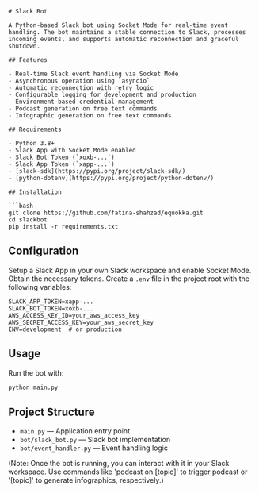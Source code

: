 
```
# Slack Bot

A Python-based Slack bot using Socket Mode for real-time event handling. The bot maintains a stable connection to Slack, processes incoming events, and supports automatic reconnection and graceful shutdown.

## Features

- Real-time Slack event handling via Socket Mode
- Asynchronous operation using `asyncio`
- Automatic reconnection with retry logic
- Configurable logging for development and production
- Environment-based credential management
- Podcast generation on free text commands
- Infographic generation on free text commands

## Requirements

- Python 3.8+
- Slack App with Socket Mode enabled
- Slack Bot Token (`xoxb-...`)
- Slack App Token (`xapp-...`)
- [slack-sdk](https://pypi.org/project/slack-sdk/)
- [python-dotenv](https://pypi.org/project/python-dotenv/)

## Installation

```bash
git clone https://github.com/fatina-shahzad/equokka.git
cd slackbot
pip install -r requirements.txt
```

## Configuration
Setup a Slack App in your own Slack workspace and enable Socket Mode. Obtain the necessary tokens.
Create a `.env` file in the project root with the following variables:

```
SLACK_APP_TOKEN=xapp-...
SLACK_BOT_TOKEN=xoxb-...
AWS_ACCESS_KEY_ID=your_aws_access_key
AWS_SECRET_ACCESS_KEY=your_aws_secret_key
ENV=development  # or production
```

## Usage

Run the bot with:

```bash
python main.py
```

## Project Structure

- `main.py` — Application entry point
- `bot/slack_bot.py` — Slack bot implementation
- `bot/event_handler.py` — Event handling logic


(Note: Once the bot is running, you can interact with it in your Slack workspace. 
Use commands like 'podcast on [topic]' to trigger podcast or '[topic]' to generate infographics, respectively.)



